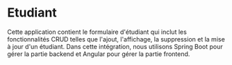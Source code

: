 # Etudiant
Cette application contient le formulaire d'étudiant qui inclut les fonctionnalités CRUD telles que l'ajout, l'affichage, la suppression et la mise à jour d'un étudiant. Dans cette intégration, nous utilisons Spring Boot pour gérer la partie backend et Angular pour gérer la partie frontend.
